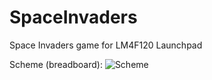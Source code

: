 SpaceInvaders
=============

Space Invaders game for LM4F120 Launchpad

Scheme (breadboard):
![Scheme](http://2.bp.blogspot.com/-STRcfCACZx8/U4zl812s6vI/AAAAAAAASqM/NUR5zWLIehI/s1600/40_pin_BoosterPack_template_bb.png)
